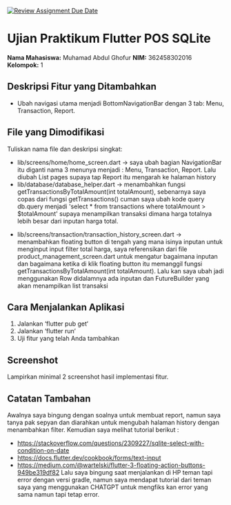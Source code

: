 [![Review Assignment Due Date](https://classroom.github.com/assets/deadline-readme-button-22041afd0340ce965d47ae6ef1cefeee28c7c493a6346c4f15d667ab976d596c.svg)](https://classroom.github.com/a/Psgen4Dj)

# Ujian Praktikum Flutter POS SQLite
**Nama Mahasiswa:** Muhamad Abdul Ghofur
**NIM:** 362458302016
**Kelompok:** 1
## Deskripsi Fitur yang Ditambahkan
* Ubah navigasi utama menjadi BottomNavigationBar dengan 3 tab: Menu, Transaction, Report.
## File yang Dimodifikasi
Tuliskan nama file dan deskripsi singkat:
- lib/screens/home/home_screen.dart -> saya ubah bagian NavigationBar itu diganti nama 3 menunya menjadi :
Menu, Transaction, Report. Lalu diubah List pages supaya tap Report itu mengarah ke halaman history
- lib/database/database_helper.dart -> menambahkan fungsi getTransactionsByTotalAmount(int totalAmount), 
sebenarnya saya copas dari fungsi getTransactions() cuman saya ubah kode query db.query menjadi
'select * from transactions where totalAmount > $totalAmount' supaya menampilkan transaksi dimana harga
totalnya lebih besar dari inputan harga total.
* lib/screens/transaction/transaction_history_screen.dart -> menambahkan floating button di tengah yang 
mana isinya inputan untuk menginput input filter total harga, saya referensikan dari file 
product_management_screen.dart untuk mengatur bagaimana inputan dan bagaimana ketika di klik floating
button itu memanggil fungsi getTransactionsByTotalAmount(int totalAmount). Lalu kan saya ubah jadi menggunakan 
Row didalamnya ada inputan dan FutureBuilder yang akan menampilkan list transaksi
## Cara Menjalankan Aplikasi
1. Jalankan ‘flutter pub get‘
2. Jalankan ‘flutter run‘
3. Uji fitur yang telah Anda tambahkan
## Screenshot
Lampirkan minimal 2 screenshot hasil implementasi fitur.
## Catatan Tambahan
Awalnya saya bingung dengan soalnya untuk membuat report, namun saya tanya pak sepyan dan diarahkan untuk
mengubah halaman history dengan menambahkan filter.
Kemudian saya melihat tutorial berikut : 
 - https://stackoverflow.com/questions/2309227/sqlite-select-with-condition-on-date
 - https://docs.flutter.dev/cookbook/forms/text-input
 - https://medium.com/@wartelski/flutter-3-floating-action-buttons-949be319df82
Lalu saya bingung saat menjalankan di HP teman tapi  error dengan versi gradle, namun saya mendapat tutorial dari
teman saya yang menggunakan CHATGPT untuk mengfiks kan error yang sama namun tapi tetap error.
